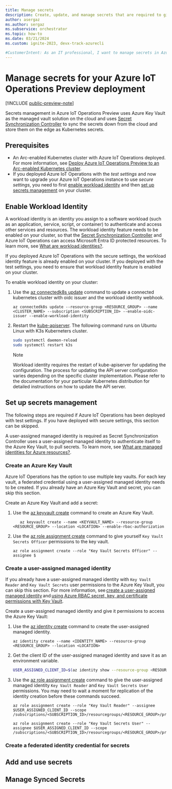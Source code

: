 ```yaml
---
title: Manage secrets 
description: Create, update, and manage secrets that are required to give your Arc-enabled Kubernetes cluster access to Azure resources.
author: asergaz
ms.author: sergaz
ms.subservice: orchestrator
ms.topic: how-to
ms.date: 03/21/2024
ms.custom: ignite-2023, devx-track-azurecli

#CustomerIntent: As an IT professional, I want to manage secrets in Azure IoT Operations, by leveraging Key Vault and Secret Synchronization Controller to sync the secrets down from the cloud and store them on the edge as Kubernetes secrets.
---
```


# Manage secrets for your Azure IoT Operations Preview deployment

[!INCLUDE [public-preview-note](../includes/public-preview-note.md)]

Secrets management in Azure IoT Operations Preview uses Azure Key Vault as the managed vault solution on the cloud and uses [Secret Synchronization Controller](#TODO-ADD-LINK) to sync the secrets down from the cloud and store them on the edge as Kubernetes secrets.

## Prerequisites

* An Arc-enabled Kubernetes cluster with Azure IoT Operations deployed. For more information, see [Deploy Azure IoT Operations Preview to an Arc-enabled Kubernetes cluster](howto-deploy-iot-operations.md).
* If you deployed Azure IoT Operations with the *test settings* and now want to upgrade your Azure IoT Operations instance to use *secure settings*, you need to first [enable workload identity](#enable-workload-identity) and then [set up secrets management](#set-up-secrets-management) on your cluster.

## Enable Workload Identity

A workload identity is an identity you assign to a software workload (such as an application, service, script, or container) to authenticate and access other services and resources. The workload identity feature needs to be enabled on your cluster, so that the [Secret Synchronization Controller](#TODO-ADD-LINK) and Azure IoT Operations can access Microsoft Entra ID protected resources. To learn more, see [What are workload identities?](/entra/workload-id/workload-identities-overview).

If you deployed Azure IoT Operations with the secure settings, the workload identity feature is already enabled on your cluster. If you deployed with the test settings, you need to ensure that workload identity feature is enabled on your cluster.

To enable workload identity on your cluster:

1. Use the [az connectedk8s update](/cli/azure/connectedk8s#az-connectedk8s-update) command to update a connected kubernetes cluster with oidc issuer and the workload identity webhook.

   ```azurecli
   az connectedk8s update --resource-group <RESOURCE_GROUP> --name <CLUSTER_NAME> --subscription <SUBSCRIPTION_ID> --enable-oidc-issuer --enable-workload-identity   
   ```

1. Restart the [kube-apiserver](https://kubernetes.io/docs/reference/command-line-tools-reference/kube-apiserver/). The following command runs on Ubuntu Linux with K3s Kuberneters cluster.

   ```bash
   sudo systemctl daemon-reload
   sudo systemctl restart k3s 
   ```
   
   > [!NOTE]
   > Workload identity requires the restart of kube-apiserver for updating the configuration. The process for updating the API server configuration varies depending on the specific cluster implementation. Please refer to the documentation for your particular Kubernetes distribution for detailed instructions on how to update the API server.

## Set up secrets management

The following steps are required if Azure IoT Operations has been deployed with test settings. If you have deployed with secure settings, this section can be skipped.

A user-assigned managed identity is required as Secret Synchronization Controller uses a user-assigned managed identity to authenticate itself to the Azure Key Vault, to pull secrets. To learn more, see [What are managed identities for Azure resources?](/entra/identity/managed-identities-azure-resources/overview).

### Create an Azure Key Vault

Azure IoT Operations has the option to use multiple key vaults. For each key vault, a federated credential using a user-assigned managed identity needs to be created. If you already have an Azure Key Vault and secret, you can skip this section.

Create an Azure Key Vault and add a secret:

1. Use the [az keyvault create](/cli/azure/keyvault#az-keyvault-create) command to create an Azure Key Vault.

   ```azurecli
      az keyvault create --name <KEYVAULT_NAME> --resource-group <RESOURCE_GROUP> --location <LOCATION> --enable-rbac-authorization
   ```

1. Use the [az role assignment create](/cli/azure/role/assignment#az-role-assignment-create) command to give yourself `Key Vault Secrets Officer` permissions to the key vault.

   ```azurecli
   az role assignment create --role "Key Vault Secrets Officer" --assignee $ 
   ```

### Create a user-assigned managed identity

If you already have a user-assigned managed identity with `Key Vault Reader` and `Key Vault Secrets` user permissions to the Azure Key Vault, you can skip this section. For more information, see [create a user-assigned managed identity](/entra/identity/managed-identities-azure-resources/how-manage-user-assigned-managed-identities) and [using Azure RBAC secret, key, and certificate permissions with Key Vault](/azure/key-vault/general/rbac-guide?tabs=azure-cli).

Create a user-assigned managed identity and give it permissions to access the Azure Key Vault:

1. Use the [az identity create](/cli/azure/identity#az-identity-create) command to create the user-assigned managed identity.

   ```azurecli
   az identity create --name <IDENTITY_NAME> --resource-group <RESOURCE_GROUP> --location <LOCATION>
   ```

1. Get the client ID of the user-assigned managed identity and save it as an environment variable.

   ```bash
   USER_ASSIGNED_CLIENT_ID=$(az identity show --resource-group <RESOURCE_GROUP> --name <IDENTITY_NAME> --query 'clientId' -otsv)
   ```

1. Use the [az role assignment create](/cli/azure/role/assignment#az-role-assignment-create) command to give the user-assigned managed identity `Key Vault Reader` and `Key Vault Secrets User` permissions. You may need to wait a moment for replication of the identity creation before these commands succeed.

   ```azurecli
   az role assignment create --role "Key Vault Reader" --assignee $USER_ASSIGNED_CLIENT_ID --scope /subscriptions/<SUBSCRIPTION_ID>/resourcegroups/<RESOURCE_GROUP>/providers/Microsoft.KeyVault/vaults/<KEYVAULT_NAME>

   az role assignment create --role "Key Vault Secrets User" --assignee $USER_ASSIGNED_CLIENT_ID --scope /subscriptions/<SUBSCRIPTION_ID>/resourcegroups/<RESOURCE_GROUP>/providers/Microsoft.KeyVault/vaults/<KEYVAULT_NAME>
   ```

### Create a federated identity credential for secrets 



## Add and use secrets

## Manage Synced Secrets